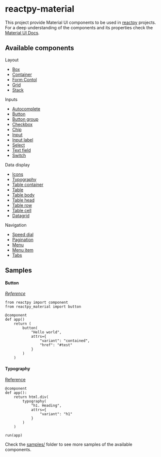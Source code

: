 
# reactpy-material

This project provide Material UI components to be used in [reactpy](https://github.com/reactive-python/reactpy) projects. 
For a deep understanding of the components and its properties check the [Material UI Docs](https://mui.com/material-ui/getting-started/).

## Available components

Layout
- [Box](https://mui.com/material-ui/react-box/)
- [Container](https://mui.com/material-ui/react-container/)
- [Form Contol](https://mui.com/material-ui/api/form-control/)
- [Grid](https://mui.com/material-ui/react-grid/)
- [Stack](https://mui.com/material-ui/react-stack/)

Inputs
- [Autocomplete](https://mui.com/material-ui/react-autocomplete/)
- [Button](https://mui.com/material-ui/react-button/)
- [Button group](https://mui.com/material-ui/react-button-group/)
- [Checkbox](https://mui.com/material-ui/react-checkbox/)
- [Chip](https://mui.com/material-ui/react-chip/)
- [Input](https://mui.com/material-ui/api/input/)
- [Input label](https://mui.com/material-ui/api/input-label/)
- [Select](https://mui.com/material-ui/react-select/)
- [Text field](https://mui.com/material-ui/react-text-field/)
- [Switch](https://mui.com/material-ui/react-switch/)

Data display
- [Icons](https://mui.com/material-ui/icons/)
- [Typography](https://mui.com/material-ui/react-typography/)
- [Table container](https://mui.com/material-ui/react-table/)
- [Table](https://mui.com/material-ui/react-table/)
- [Table body](https://mui.com/material-ui/react-table/)
- [Table head](https://mui.com/material-ui/react-table/)
- [Table row](https://mui.com/material-ui/react-table/)
- [Table cell](https://mui.com/material-ui/react-table/)
- [Datagrid](https://mui.com/x/react-data-grid/)

Navigation
- [Speed dial](https://mui.com/material-ui/react-speed-dial/)
- [Pagination](https://mui.com/material-ui/react-pagination/)
- [Menu](https://mui.com/material-ui/react-menu/)
- [Menu item](https://mui.com/material-ui/api/menu-item/)
- [Tabs](https://mui.com/material-ui/react-tabs/)

## Samples

#### Button
[*Reference*](https://mui.com/material-ui/react-button/)
```
from reactpy import component
from reactpy_material import button

@component
def app()
    return ( 
        button(
            "Hello world", 
            attrs={
                "variant": "contained", 
                "href": "#test"
            }
        )
    )
```

#### Typography
[Reference](https://mui.com/material-ui/react-typography/)
```
@component
def app():
    return html.div(
        typography(
            "h1. Heading",
            attrs={
                "variant": "h1"
            }
        )
    )

run(app)
```

Check the [samples/](https://github.com/williamneto/reactpy-material/tree/main/samples) folder to see more samples of the available components.
